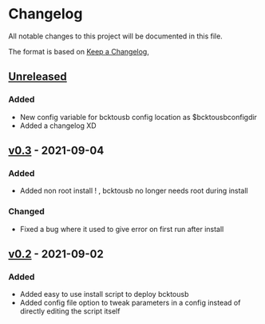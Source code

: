 
# Changelog
All notable changes to this project will be documented in this file.

The format is based on [Keep a Changelog](https://keepachangelog.com/en/1.0.0/),


## [Unreleased]
### Added
- New config variable for bcktousb config location as $bcktousbconfigdir
- Added a changelog XD 

## [v0.3] - 2021-09-04
### Added 
- Added non root install ! , bcktousb no longer needs root during install
### Changed 
- Fixed a bug where it used to give error on first run after install

## [v0.2] - 2021-09-02
### Added
- Added easy to use install script to deploy bcktousb 
- Added config file option to tweak parameters in a config
  instead of directly editing the script itself

[Unreleased]: https://github.com/teito-dev/bcktousb/compare/v0.3...HEAD
[v0.3]: https://github.com/teito-dev/bcktousb/compare/v0.2...v0.3
[v0.2]: https://github.com/teito-dev/bcktousb/compare/v0.2
